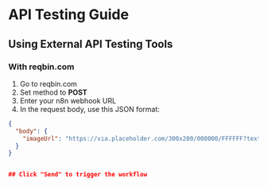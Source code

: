 # API Testing Guide

## Using External API Testing Tools

### With reqbin.com

1. Go to reqbin.com
2. Set method to **POST**
3. Enter your n8n webhook URL
4. In the request body, use this JSON format:
```json
{
  "body": {
    "imageUrl": "https://via.placeholder.com/300x200/000000/FFFFFF?text=Sample+Text"
  }
}


## Click "Send" to trigger the workflow
